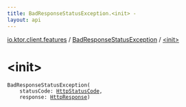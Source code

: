 ```yaml
---
title: BadResponseStatusException.<init> - 
layout: api
---
```


<div class='api-docs-breadcrumbs'><a href="../index.html">io.ktor.client.features</a> / <a href="index.html">BadResponseStatusException</a> / <a href="./-init-.html">&lt;init&gt;</a></div>

# &lt;init&gt;

<div class="signature"><code><span class="identifier">BadResponseStatusException</span><span class="symbol">(</span><br/>&nbsp;&nbsp;&nbsp;&nbsp;<span class="parameterName" id="io.ktor.client.features.BadResponseStatusException$<init>(io.ktor.http.HttpStatusCode, io.ktor.client.response.HttpResponse)/statusCode">statusCode</span><span class="symbol">:</span>&nbsp;<a href="../../io.ktor.http/-http-status-code/index.html"><span class="identifier">HttpStatusCode</span></a><span class="symbol">, </span><br/>&nbsp;&nbsp;&nbsp;&nbsp;<span class="parameterName" id="io.ktor.client.features.BadResponseStatusException$<init>(io.ktor.http.HttpStatusCode, io.ktor.client.response.HttpResponse)/response">response</span><span class="symbol">:</span>&nbsp;<a href="../../io.ktor.client.response/-http-response/index.html"><span class="identifier">HttpResponse</span></a><span class="symbol">)</span></code></div>
